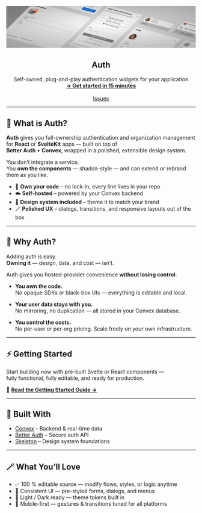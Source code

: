 <p align="center">
  <picture>
    <source srcset="./bannerDark.webp" media="(prefers-color-scheme: dark)">
    <source srcset="./banner.webp" media="(prefers-color-scheme: light)">
    <img src="./banner.webp" alt="Auth Logo">
  </picture>
  <h2 align="center">
    Auth
  </h2>

  <p align="center">
    Self-owned, plug-and-play authentication widgets for your application
    <br />
    <a href="https://etesie.dev/docs/auth/02-getting-started/01-sveltekit"><strong>→ Get started in 15 minutes</strong></a>
    <br />
    <br />
    <a href="https://github.com/mmailaender/auth/issues">Issues</a>
  </p>
</p>

---

## 🧩 What is Auth?

**Auth** gives you full-ownership authentication and organization management for **React** or **SvelteKit** apps — built on top of  
**Better Auth + Convex**, wrapped in a polished, extensible design system.

You don’t integrate a service.  
You **own the components** — shadcn-style — and can extend or rebrand them as you like.

- 🔐 **Own your code** – no lock-in, every line lives in your repo
- ☁️ **Self-hosted** – powered by your Convex backend
- 🎨 **Design system included** – theme it to match your brand
- 🪄 **Polished UX** – dialogs, transitions, and responsive layouts out of the box

---

## 🚀 Why Auth?

Adding auth is easy.  
**Owning it** — design, data, and cost — isn’t.

Auth gives you hosted-provider convenience **without losing control**:

- **You own the code.**  
  No opaque SDKs or black-box UIs — everything is editable and local.

- **Your user data stays with you.**  
  No mirroring, no duplication — all stored in your Convex database.

- **You control the costs.**  
  No per-user or per-org pricing. Scale freely on your own infrastructure.

---

## ⚡ Getting Started

Start building now with pre-built Svelte or React components —  
fully functional, fully editable, and ready for production.

📘 **[Read the Getting Started Guide →](https://etesie.dev/docs/auth/02-getting-started)**

---

## 🧠 Built With

- [Convex](https://convex.dev) – Backend & real-time data
- [Better Auth](https://github.com/get-convex/better-auth) – Secure auth API
- [Skeleton](https://skeleton.dev) – Design system foundations

---

## 🪄 What You’ll Love

- ✅ 100 % editable source — modify flows, styles, or logic anytime
- 🎯 Consistent UI — pre-styled forms, dialogs, and menus
- 🌙 Light / Dark ready — theme tokens built in
- 📱 Mobile-first — gestures & transitions tuned for all platforms
